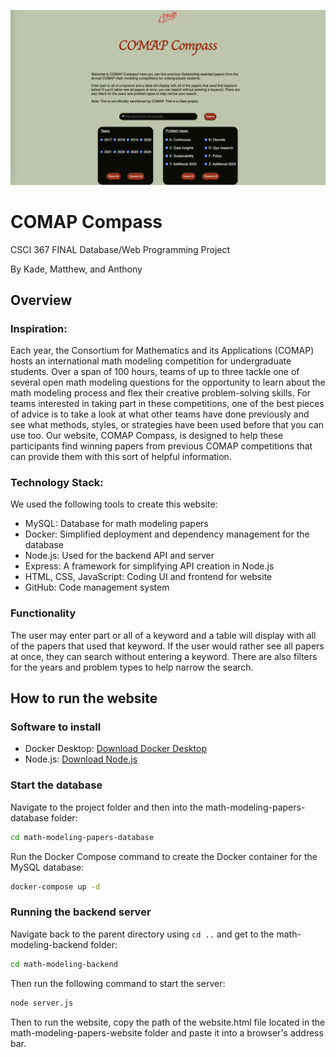 ![COMAP Compass website image](./math-modeling-assets/COMAP-Compass-Website.png "COMAP Compass Website")

# COMAP Compass
CSCI 367 FINAL Database/Web Programming Project

By Kade, Matthew, and Anthony

## Overview
### Inspiration:
Each year, the Consortium for Mathematics and its Applications (COMAP) hosts an international math modeling competition for undergraduate students. Over a span of 100 hours, teams of up to three tackle one of several open math modeling questions for the opportunity to learn about the math modeling process and flex their creative problem-solving skills. For teams interested in taking part in these competitions, one of the best pieces of advice is to take a look at what other teams have done previously and see what methods, styles, or strategies have been used before that you can use too. Our website, COMAP Compass, is designed to help these participants find winning papers from previous COMAP competitions that can provide them with this sort of helpful information.

### Technology Stack:
We used the following tools to create this website:
* MySQL: Database for math modeling papers
* Docker: Simplified deployment and dependency management for the database
* Node.js: Used for the backend API and server
* Express: A framework for simplifying API creation in Node.js
* HTML, CSS, JavaScript: Coding UI and frontend for website
* GitHub: Code management system

### Functionality
The user may enter part or all of a keyword and a table will display with all of the papers that used that keyword. If the user would rather see all papers at once, they can search without entering a keyword. There are also filters for the years and problem types to help narrow the search.

## How to run the website
### Software to install
* Docker Desktop: [Download Docker Desktop](https://www.docker.com/products/docker-desktop/)
* Node.js: [Download Node.js](https://nodejs.org/en)

### Start the database
Navigate to the project folder and then into the math-modeling-papers-database folder:

```bash
cd math-modeling-papers-database
```

Run the Docker Compose command to create the Docker container for the MySQL database:

```bash
docker-compose up -d
```

### Running the backend server

Navigate back to the parent directory using `cd ..` and get to the math-modeling-backend folder:

```bash
cd math-modeling-backend
```

Then run the following command to start the server:

```bash
node server.js
```

Then to run the website, copy the path of the website.html file located in the math-modeling-papers-website folder and paste it into a browser's address bar.
